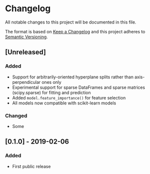 # Changelog
All notable changes to this project will be documented in this file.

The format is based on [Keep a Changelog](https://keepachangelog.com/)
and this project adheres to [Semantic Versioning](https://semver.org/).

## [Unreleased]
### Added
- Support for arbitrarily-oriented hyperplane splits rather than axis-perpendicular ones only
- Experimental support for sparse DataFrames and sparse matrices (scipy.sparse) for fitting and prediction
- Added `model.feature_importance()` for feature selection
- All models now compatible with scikit-learn models

### Changed
- Some

## [0.1.0] - 2019-02-06
### Added
- First public release

